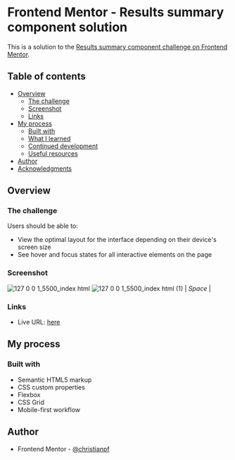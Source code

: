 # Frontend Mentor - Results summary component solution

This is a solution to the [Results summary component challenge on Frontend Mentor](https://www.frontendmentor.io/challenges/results-summary-component-CE_K6s0maV). 

## Table of contents

- [Overview](#overview)
  - [The challenge](#the-challenge)
  - [Screenshot](#screenshot)
  - [Links](#links)
- [My process](#my-process)
  - [Built with](#built-with)
  - [What I learned](#what-i-learned)
  - [Continued development](#continued-development)
  - [Useful resources](#useful-resources)
- [Author](#author)
- [Acknowledgments](#acknowledgments)


## Overview

### The challenge

Users should be able to:

- View the optimal layout for the interface depending on their device's screen size
- See hover and focus states for all interactive elements on the page

### Screenshot

![127 0 0 1_5500_index html](https://user-images.githubusercontent.com/50962116/221444320-4d5ddf46-2837-4495-b82f-44e47af94cac.png)
![127 0 0 1_5500_index html (1)](https://user-images.githubusercontent.com/50962116/221444326-c285e5f6-612e-4bf1-a238-dbd0a60db1e8.png)
| *Space* |

### Links

- Live URL: [here](https://christianpf.github.io/results-summary-component/)


## My process

### Built with

- Semantic HTML5 markup
- CSS custom properties
- Flexbox
- CSS Grid
- Mobile-first workflow


## Author

- Frontend Mentor - [@christianpf](https://www.frontendmentor.io/profile/christianpf)

